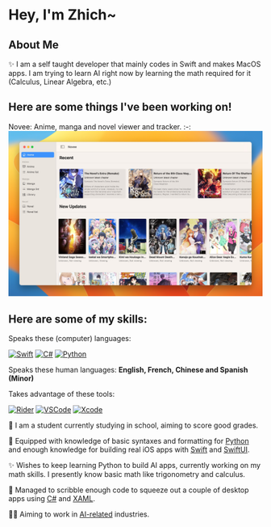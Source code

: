 # Hey, I'm Zhich~

## About Me
✨ I am a self taught developer that mainly codes in Swift and makes MacOS apps. I am trying to learn AI right now by learning the math required for it (Calculus, Linear Algebra, etc.)

## Here are some things I've been working on!

Novee: Anime, manga and novel viewer and tracker. 
:-:
[![](https://github.com/ZhichGaming/Novee/raw/master/images/home-menu.jpeg)](https://github.com/ZhichGaming/Novee)

## Here are some of my skills:

Speaks these (computer) languages:

[![Swift](https://img.shields.io/badge/swift-F54A2A?style=for-the-badge&logo=swift&logoColor=white)](https://www.swift.org)
[![C#](https://img.shields.io/badge/c%23-%23239120.svg?style=for-the-badge&logo=c-sharp&logoColor=white)](https://learn.microsoft.com/en-us/dotnet/csharp/)
[![Python](https://img.shields.io/badge/python-3670A0?style=for-the-badge&logo=python&logoColor=ffdd54)](https://www.python.org)

Speaks these human languages: **English, French, Chinese and Spanish (Minor)**

Takes advantage of these tools:

[![Rider](https://img.shields.io/badge/Rider-000000.svg?style=for-the-badge&logo=Rider&logoColor=white&color=black&labelColor=crimson)](https://www.jetbrains.com/rider/)
[![VSCode](https://img.shields.io/badge/Visual_Studio_Code-0078D4?style=for-the-badge&logo=visual%20studio%20code&logoColor=white)](https://code.visualstudio.com)
[![Xcode](https://img.shields.io/badge/Xcode-007ACC?style=for-the-badge&logo=Xcode&logoColor=white)](https://developer.apple.com/xcode/)

  📖 I am a student currently studying in school, aiming to score good grades.

  🧠 Equipped with knowledge of basic syntaxes and formatting for [Python][2] and enough knowledge for building real iOS apps with [Swift][3] and [SwiftUI][7].

  ✨ Wishes to keep learning Python to build AI apps, currently working on my math skills. I presently know basic math like trigonometry and calculus. 
  
  🎉 Managed to scribble enough code to squeeze out a couple of desktop apps using [C#][11] and [XAML][12].

  👨‍💻 Aiming to work in [AI-related][8] industries.

[2]:https://en.wikipedia.org/wiki/Python_(programming_language)
[3]:https://en.wikipedia.org/wiki/Swift_(programming_language)
[5]:https://en.wikipedia.org/wiki/HTML
[6]:https://en.wikipedia.org/wiki/CSS
[7]:https://developer.apple.com/xcode/swiftui/
[8]:https://en.wikipedia.org/wiki/Artificial_intelligence
[11]:https://learn.microsoft.com/en-us/dotnet/csharp/tour-of-csharp/
[12]:https://en.wikipedia.org/wiki/Extensible_Application_Markup_Language
